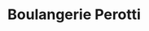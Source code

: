 ---
title: "Boulangerie Perotti"
url: /saint-leger-des-vignes/boulangerie-perotti/
shop: boulangerie
---